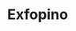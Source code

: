 ---
id: "exfopino"
image: 
  src: "/src/images/exfopino.png"
  alt: "exfopino web"
title: "Exfopino"
location: "Pontevedra, Spain"
year: "2020"
platform: "Wordpress"
tech: "Elementor"
show_title: false
secondary_link: { text: "", href: ""}
url: "https://exfopino.es"
description: Descubre las maravillas de esta aserradero y estación de trabajo de madera en el norte de España.
             Explora productos de madera hechos a medida y la excelencia en la carpintería mientras navegas por este sitio.
              Desarrollado con las versiones más recientes de WordPress y Elementor, el sitio web ofrece una excelente experiencia de usuario según 
              los estándares web más recientes. El usuario exigía poder introducir su propio contenido y reemplazar características existentes, 
              de ahí la necesidad de WordPress. Se utilizó JS y CSS personalizados según lo necesario en todo el sitio.
---